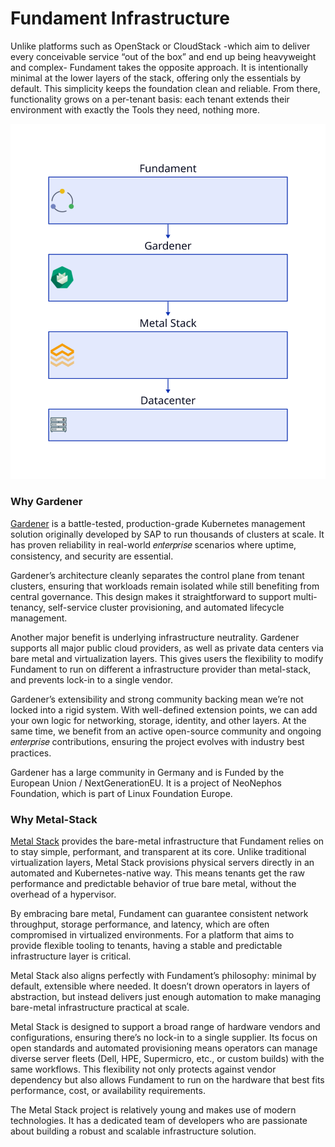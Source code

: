 # Fundament Infrastructure

Unlike platforms such as OpenStack or CloudStack -which aim to deliver every conceivable service “out of the box” and end up being heavyweight and complex- Fundament takes the opposite approach. It is intentionally minimal at the lower layers of the stack, offering only the essentials by default. This simplicity keeps the foundation clean and reliable. From there, functionality grows on a per-tenant basis: each tenant extends their environment with exactly the Tools they need, nothing more.

![assets/infrastructure-stack.svg](assets/infrastructure-stack.svg)

### Why Gardener

[Gardener](https://gardener.cloud/) is a battle-tested, production-grade Kubernetes management solution originally developed by SAP to run thousands of clusters at scale. It has proven reliability in real-world 𝑒𝑛𝑡𝑒𝑟𝑝𝑟𝑖𝑠𝑒 scenarios where uptime, consistency, and security are essential.

Gardener’s architecture cleanly separates the control plane from tenant clusters, ensuring that workloads remain isolated while still benefiting from central governance. This design makes it straightforward to support multi-tenancy, self-service cluster provisioning, and automated lifecycle management.

Another major benefit is underlying infrastructure neutrality. Gardener supports all major public cloud providers, as well as private data centers via bare metal and virtualization layers. This gives users the flexibility to modify Fundament to run on different a infrastructure provider than metal-stack, and prevents lock-in to a single vendor.

Gardener’s extensibility and strong community backing mean we’re not locked into a rigid system. With well-defined extension points, we can add your own logic for networking, storage, identity, and other layers. At the same time, we benefit from an active open-source community and ongoing 𝑒𝑛𝑡𝑒𝑟𝑝𝑟𝑖𝑠𝑒 contributions, ensuring the project evolves with industry best practices.

Gardener has a large community in Germany and is Funded by the European Union / NextGenerationEU. It is a project of NeoNephos Foundation, which is part of Linux Foundation Europe.

### Why Metal-Stack

[Metal Stack](https://metal-stack.io/) provides the bare-metal infrastructure that Fundament relies on to stay simple, performant, and transparent at its core. Unlike traditional virtualization layers, Metal Stack provisions physical servers directly in an automated and Kubernetes-native way. This means tenants get the raw performance and predictable behavior of true bare metal, without the overhead of a hypervisor.

By embracing bare metal, Fundament can guarantee consistent network throughput, storage performance, and latency, which are often compromised in virtualized environments. For a platform that aims to provide flexible tooling to tenants, having a stable and predictable infrastructure layer is critical.

Metal Stack also aligns perfectly with Fundament’s philosophy: minimal by default, extensible where needed. It doesn’t drown operators in layers of abstraction, but instead delivers just enough automation to make managing bare-metal infrastructure practical at scale.

Metal Stack is designed to support a broad range of hardware vendors and configurations, ensuring there’s no lock-in to a single supplier. Its focus on open standards and automated provisioning means operators can manage diverse server fleets (Dell, HPE, Supermicro, etc., or custom builds) with the same workflows. This flexibility not only protects against vendor dependency but also allows Fundament to run on the hardware that best fits performance, cost, or availability requirements.

The Metal Stack project is relatively young and makes use of modern technologies. It has a dedicated team of developers who are passionate about building a robust and scalable infrastructure solution.
